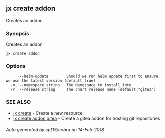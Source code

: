 ## jx create addon

Creates an addon

### Synopsis


Creates an addon

```
jx create addon
```

### Options

```
      --helm-update        Should we run helm update first to ensure we use the latest version (default true)
  -n, --namespace string   The Namespace to install into
  -r, --release string     The chart release name (default "gitea")
```

### SEE ALSO
* [jx create](jx_create.md)	 - Create a new resource
* [jx create addon gitea](jx_create_addon_gitea.md)	 - Create a gitea addon for hosting git repositories

###### Auto generated by spf13/cobra on 14-Feb-2018
